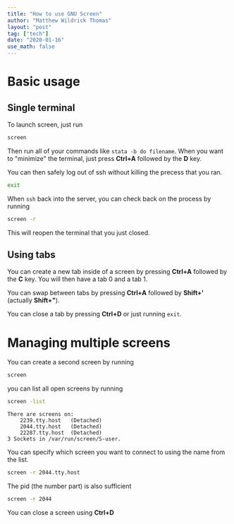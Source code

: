 ```yaml
---
title: "How to use GNU Screen"
author: "Matthew Wildrick Thomas"
layout: "post"
tag: ["tech"]
date: "2020-01-16"
use_math: false
---
```


# Basic usage

## Single terminal

To launch screen, just run

~~~ sh
screen
~~~

Then run all of your commands like ``stata -b do filename``. When you want to "minimize" the terminal, just press **Ctrl+A** followed by the **D** key. 

You can then safely log out of ssh without killing the precess that you ran.

~~~ sh
exit
~~~

When ``ssh`` back into the server, you can check back on the process by running

~~~ sh
screen -r
~~~

This will reopen the terminal that you just closed.

## Using tabs
You can create a new tab inside of a screen by pressing **Ctrl+A** followed by the **C** key. You will then have a tab 0 and a tab 1. 

You can swap between tabs by pressing **Ctrl+A** followed by **Shift+'** (actually **Shift+"**). 

You can close a tab by pressing **Ctrl+D** or just running ``exit``.

# Managing multiple screens
You can create a second screen by running

~~~ sh
screen
~~~

you can list all open screens by running

~~~ sh
screen -list
~~~

~~~ shell_session
There are screens on:
	2239.tty.host	(Detached)
	2044.tty.host	(Detached)
	22287.tty.host	(Detached)
3 Sockets in /var/run/screen/S-user.
~~~

You can specify which screen you want to connect to using the name from the list.

~~~ sh
screen -r 2044.tty.host
~~~

The pid (the number part) is also sufficient

~~~ sh
screen -r 2044
~~~

You can close a screen using **Ctrl+D**